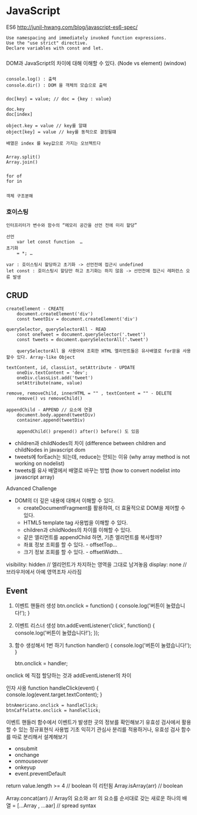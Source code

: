 # JavaScript

ES6
http://junil-hwang.com/blog/javascript-es6-spec/

	Use namespacing and immediately invoked function expressions.
	Use the "use strict" directive.​
	Declare variables with const and let.​

#####
DOM과 JavaScript의 차이에 대해 이해할 수 있다. (Node vs element) (window)

#####
	console.log() : 출력
	console.dir() : DOM 을 객체의 모습으로 출력
	

#####
	doc[key] = value; // doc = {key : value}
	
	doc.key
	doc[index]
	
	object.key = value // key를 알떄
	object[key] = value // key를 동적으로 결정될떄
	
	배열은 index 를 key값으로 가지는 오브젝트다


#####
	Array.split()
	Array.join()


#####
	for of
	for in


#####
	객체 구조분해





### 호이스팅

	인터프리터가 변수와 함수의 “메모리 공간을 선언 전에 미리 할당”

	선언
		var let const function  …
	초기화
		= *; …
	
	var : 호이스팅시 할당하고 초기화 -> 선언전에 접근시 undefined
	let const : 호이스팅시 할당만 하고 초기화는 하지 않음 -> 선언전에 접근시 레퍼런스 오류 발생






## CRUD

	createElement - CREATE
		document.createElement('div')
		const tweetDiv = document.createElement('div')

	querySelector, querySelectorAll - READ
		const oneTweet = document.querySelector('.tweet')
		const tweets = document.querySelectorAll('.tweet')
		
		querySelectorAll 을 사용아여 조회한 HTML 엘리먼트들은 유사배열로 for문을 사용할수 있다. Array-like Object

	textContent, id, classList, setAttribute - UPDATE
		oneDiv.textContent = 'dev';
		oneDiv.classList.add('tweet')
		setAttribute(name, value)

	remove, removeChild, innerHTML = "" , textContent = "" - DELETE
		remove() vs removeChild()

	appendChild - APPEND // 요소에 연결
		document.body.append(tweetDiv)
		container.append(tweetDiv)
		
		appendChild() prepend() after() before() 도 있음


* children과 childNodes의 차이 (difference between children and childNodes in javascript dom
* tweets에 forEach는 되는데, reduce는 안되는 이유 (why array method is not working on nodelist)
* tweets를 유사 배열에서 배열로 바꾸는 방법 (how to convert nodelist into javascript array)

Advanced Challenge
* DOM의 더 깊은 내용에 대해서 이해할 수 있다.
    * createDocumentFragment를 활용하여, 더 효율적으로 DOM을 제어할 수 있다.
    * HTML5 template tag 사용법을 이해할 수 있다.
    * children과 childNodes의 차이를 이해할 수 있다.
    * 같은 엘리먼트를 appendChild 하면, 기존 엘리먼트를 복사할까?
    * 좌표 정보 조회를 할 수 있다. - offsetTop...
    * 크기 정보 조회를 할 수 있다. - offsetWidth...


visibility: hidden // 엘리먼트가 차지하는 영역을 그대로 남겨놓음
display: none // 브라우저에서 아예 영역조차 사라짐



## Event


1. 이벤트 핸들러 생성
	btn.onclick = function() {
		console.log('버튼이 눌렸습니다!');
	}

2. 이벤트 리스너 생성
	btn.addEventListener('click', function() {
		console.log('버튼이 눌렸습니다!');
	});

3. 함수 생성해서 1번 하기
	function handler() {
		console.log('버튼이 눌렸습니다!');
	}

	btn.onclick = handler;



onclick 에 직접 할당하는 것과 addEventListener의 차이



인자 사용
	function handleClick(event) {
		console.log(event.target.textContent);
	}

	btnAmericano.onclick = handleClick;
	btnCaffelatte.onclick = handleClick;



이벤트 핸들러 함수에서 이벤트가 발생한 곳의 정보를 확인해보기
유효성 검사에서 활용할 수 있는 정규표현식 사용법 기초 익히기 
관심사 분리를 적용하거나, 유효성 검사 함수를 따로 분리해서 설계해보기



* onsubmit
* onchange
* onmouseover
* onkeyup
* event.preventDefault



return value.length >= 4 // boolean 이 리턴됨
Array.isArray(arr) // boolean

Array.concat(arr)	// Array의 요소와 arr 의 요소를 순서대로 갖는 새로운 하나의 배열
	= [...Array , …aar] // spread syntax





